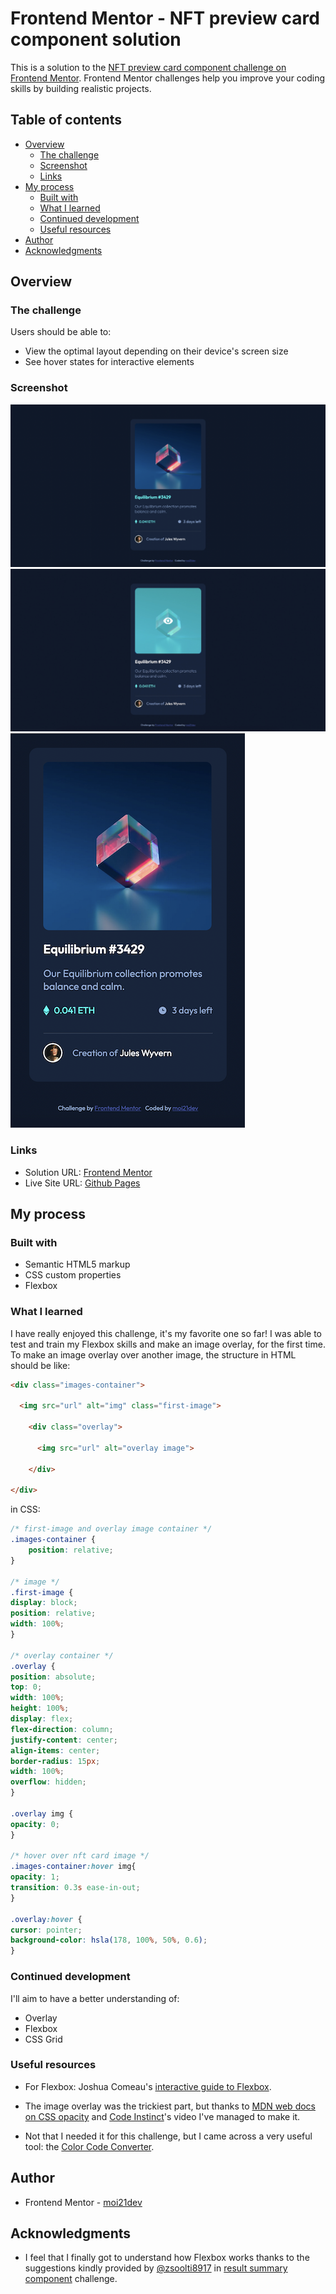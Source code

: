 # Frontend Mentor - NFT preview card component solution

This is a solution to the [NFT preview card component challenge on Frontend Mentor](https://www.frontendmentor.io/challenges/nft-preview-card-component-SbdUL_w0U). Frontend Mentor challenges help you improve your coding skills by building realistic projects. 

## Table of contents

- [Overview](#overview)
  - [The challenge](#the-challenge)
  - [Screenshot](#screenshot)
  - [Links](#links)
- [My process](#my-process)
  - [Built with](#built-with)
  - [What I learned](#what-i-learned)
  - [Continued development](#continued-development)
  - [Useful resources](#useful-resources)
- [Author](#author)
- [Acknowledgments](#acknowledgments)

## Overview

### The challenge

Users should be able to:

- View the optimal layout depending on their device's screen size
- See hover states for interactive elements

### Screenshot

![Desktop](./screenshots/desktop.png)
![Desktop hover](./screenshots/desktop-hover.jpg)
![Mobile](./screenshots/mobile.png)

### Links

- Solution URL: [Frontend Mentor](https://www.frontendmentor.io/solutions/nft-card-flexbox-mastery-and-hover-trickeries-8rehD6UUlh)
- Live Site URL: [Github Pages](https://moi21dev.github.io/ntf-card/)

## My process

### Built with

- Semantic HTML5 markup
- CSS custom properties
- Flexbox

### What I learned

I have really enjoyed this challenge, it's my favorite one so far! I was able to test and train my Flexbox skills and make an image overlay, for the first time.
To make an image overlay over another image, the structure in HTML should be like:
```html
<div class="images-container">

  <img src="url" alt="img" class="first-image">

    <div class="overlay">

      <img src="url" alt="overlay image">

    </div>

</div>
```
in CSS:
```css
/* first-image and overlay image container */
.images-container {
    position: relative;
}

/* image */
.first-image {
display: block;
position: relative;
width: 100%;
}

/* overlay container */
.overlay {
position: absolute;
top: 0;
width: 100%;
height: 100%;
display: flex;
flex-direction: column;
justify-content: center;
align-items: center;
border-radius: 15px;
width: 100%;
overflow: hidden;
}

.overlay img {
opacity: 0;
}

/* hover over nft card image */
.images-container:hover img{
opacity: 1;
transition: 0.3s ease-in-out;
}

.overlay:hover {
cursor: pointer;
background-color: hsla(178, 100%, 50%, 0.6);
}

```

### Continued development

I'll aim to have a better understanding of:
* Overlay
* Flexbox
* CSS Grid

### Useful resources

- For Flexbox: Joshua Comeau's [interactive guide to Flexbox](https://www.joshwcomeau.com/css/interactive-guide-to-flexbox/).

- The image overlay was the trickiest part, but thanks to [MDN web docs on CSS opacity](https://developer.mozilla.org/en-US/docs/Web/CSS/opacity) and [Code Instinct](https://www.youtube.com/watch?v=yfg9ChTmuKM)'s video I've managed to make it.

- Not that I needed it for this challenge, but I came across a very useful tool: the [Color Code Converter](https://web-toolbox.dev/en/tools/color-converter).

## Author
- Frontend Mentor - [moi21dev](https://www.frontendmentor.io/profile/moi21dev)

## Acknowledgments
* I feel that I finally got to understand how Flexbox works thanks to the suggestions kindly provided by [@zsoolti8917](https://www.frontendmentor.io/profile/zsoltvarju) in [result summary component](https://github.com/moi21dev/results-summary-component.git) challenge.
